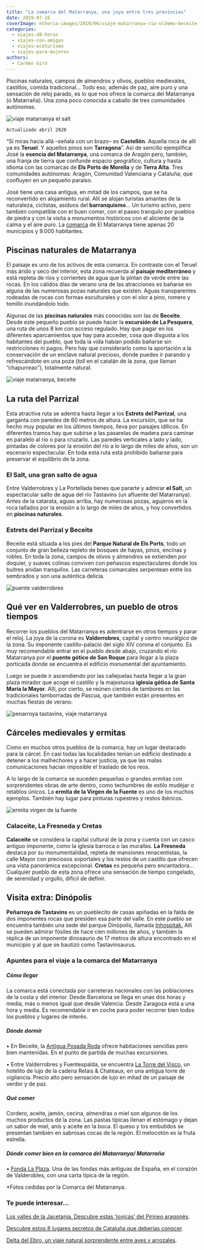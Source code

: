 ```yaml
---
title: "La comarca del Matarranya, una joya entre tres provincias"
date: 2019-07-16
coverImage: etheria-images/2019/06/viaje-matarranya-rio-uldemo-beceite.jpg
categories: 
  - viajes-48-horas
  - viajes-con-amigas
  - viajes-ecoturismo
  - viajes-para-mujeres
authors: 
  - Carmen Giró
---
```


Piscinas naturales, campos de almendros y olivos, pueblos medievales, castillos, comida tradicional… Todo eso, además de paz, aire puro y una sensación de reloj parado, es lo que nos ofrece la comarca del Matarranya (o Matarraña). Una zona poco conocida a caballo de tres comunidades autónomas.

![viaje matarranya el salt](etheria-images/2019/06/viaje-matarranya-el-salt.jpg "El Salt es un salto de agua del río Tastavins.")

```
Actualizado abril 2020
```

“Si miras hacia allá –señala con un brazo– es **Castellón**. Aquella roca de allí ya es 
**Teruel**. Y aquellos pinos son **Tarragona**”. Así de sencillo ejemplifica José la 
**esencia del Matarranya**, una comarca de Aragón pero, también, una franja de tierra 
que confunde espacio geográfico, cultura y hasta idioma con las comarcas de **Els Ports 
de Morella** y de **Terra Alta**. Tres comunidades autónomas: Aragón, Comunidad 
Valenciana y Cataluña, que confluyen en un pequeño paraíso. 

José tiene una casa antigua, en mitad de los campos, que se ha reconvertido en 
alojamiento rural. Allí se alojan turistas amantes de la naturaleza, ciclistas, asiduos 
del **barranquismo**… Un turismo activo, pero también compatible con el buen comer, con 
el paseo tranquilo por pueblos de piedra y con la visita a monumentos históricos con el 
aliciente de la calma y el aire puro. La [comarca](http://matarranyaturismo.es/) de El 
Matarranya tiene apenas 20 municipios y 9.000 habitantes. 

## Piscinas naturales de Matarranya

El paisaje es uno de los activos de esta comarca. En contraste con el Teruel más árido y 
seco del interior, esta zona recuerda al **paisaje mediterráneo** y está repleta de ríos 
y corrientes de agua que la pintan de verde entre las rocas. En los cálidos días de 
verano una de las atracciones es bañarse en alguna de las numerosas pozas naturales que 
existen. Aguas transparentes rodeadas de rocas con formas esculturales y con el olor a 
pino, romero y tomillo inundándolo todo. 

Algunas de las **piscinas naturales** más conocidas son las de **Beceite**. Desde este 
pequeño pueblo se puede hacer la **excursión de La Pesquera**, una ruta de unos 8 km con 
acceso regulado. Hay que pagar en los diferentes aparcamientos que hay para acceder, 
cosa que disgusta a los habitantes del pueblo, que toda la vida habían podido bañarse 
sin restricciones ni pagos. Pero hay que considerarlo como la aportación a la 
conservación de un enclave natural precioso, donde puedes ir parando y refrescándote en 
una poza (_toll_ en el catalán de la zona, que llaman “chapurreao”), totalmente natural. 

![viaje matarranya, beceite](etheria-images/2019/06/viaje-matarranya-rio-uldemo-beceite.jpg "Piscina natural del río Uldemo, en Beceite.")

## La ruta del Parrizal

Esta atractiva ruta se adentra hasta llegar a los **Estrets del Parrizal**, una garganta 
con paredes de 60 metros de altura. La excursión, que se ha hecho muy popular en los 
últimos tiempos, lleva por paisajes idílicos. En diferentes tramos hay que subirse a las 
pasarelas de madera para caminar en paralelo al río o para cruzarlo. Las paredes 
verticales a lado y lado, pintadas de colores por la erosión del río a lo largo de miles 
de años, son un escenario espectacular. En toda esta ruta está prohibido bañarse para 
preservar el equilibrio de la zona. 

### El Salt, una gran salto de agua

Entre Valderrobres y La Portellada tienes que pararte y admirar **el Salt**, un 
espectacular salto de agua del río Tastavins (un afluente del Matarranya). Antes de la 
catarata, aguas arriba, hay numerosas pozas, agujeros en la roca tallados por la erosión 
a lo largo de miles de años, y hoy convertidos en **piscinas naturales**. 

### Estrets del Parrizal y Beceite

Beceite está situada a los pies del **Parque Natural de Els Ports**, todo un conjunto de 
gran belleza repleto de bosques de hayas, pinos, encinas y robles. En toda la zona, 
campos de olivos y almendros se extienden por doquier, y suaves colinas conviven con 
peñascos espectaculares donde los buitres anidan tranquilos. Las carreteras comarcales 
serpentean entre los sembrados y son una auténtica delicia. 

![puente valderrobres](etheria-images/2019/06/viaje-matarranya-puente-de-valderrobres.jpg "Puente de Valderrobres.")

## Qué ver en Valderrobres, un pueblo de otros tiempos

Recorrer los pueblos del Matarranya es adentrarse en otros tiempos y parar el reloj. La 
joya de la corona es **Valderrobres**, capital y centro neurálgico de la zona. Su 
imponente castillo-palacio del siglo XIV corona el conjunto. Es muy recomendable entrar 
en el pueblo desde abajo, cruzando el río Matarranya por el **puente gótico de San 
Roque** para llegar a la plaza porticada donde se encuentra el edificio monumental del 
ayuntamiento. 

Luego se puede ir ascendiendo por las callejuelas hasta llegar a la gran plaza mirador 
que acoge el castillo y la majestuosa **iglesia gótica de Santa María la Mayor**. Allí, 
por cierto, se reúnen cientos de tambores en las tradicionales tamborradas de Pascua, 
que también están presentes en muchas fiestas de verano. 

![penarroya tastavins, viaje matarranya](etheria-images/2019/06/viaje-matarranya-penarroya-de-tastavins.jpg "Peñarroya de Tastavins.")

## Cárceles medievales y ermitas

Como en muchos otros pueblos de la comarca, hay un lugar destacado para la cárcel. En 
casi todas las localidades tenían un edificio destinado a detener a los malhechores y a 
hacer justicia, ya que las malas comunicaciones hacían imposible el traslado de los 
reos. 

A lo largo de la comarca se suceden pequeñas o grandes ermitas con sorprendentes obras 
de arte dentro, como techumbres de estilo mudéjar o retablos únicos. La **ermita de la 
Virgen de la Fuente** es uno de los muchos ejemplos. También hay lugar para pinturas 
rupestres y restos ibéricos. 

![ermita virgen de la fuente](etheria-images/2019/07/viaje-matarranya-ermita-Virgen-de-la-Fuente.jpg "Techumbre de la ermita Virgen de la Fuente.")

### Calaceite, La Fresneda y Cretas

**Calaceite** se considera la capital cultural de la zona y cuenta con un casco antiguo 
imponente, como la iglesia barroca o las murallas. **La Fresneda** destaca por su 
monumentalidad, repleta de mansiones renacentistas, la calle Mayor con preciosos 
soportales y los restos de un castillo que ofrecen una vista panorámica excepcional. 
**Cretas** es pequeña pero encantadora… Cualquier pueblo de esta zona ofrece una 
sensación de tiempo congelado, de serenidad y orgullo, difícil de definir. 

## Visita extra: Dinópolis

**Peñarroya de Tastavins** es un pueblecito de casas apiñadas en la falda de dos 
imponentes rocas que presiden esa parte del valle. En este pueblo se encuentra también 
una sede del parque Dinópolis, llamada [Inhospitak.](https://www.dinopolis.com/inhospitak.html) 
Allí se pueden admirar fósiles de hace cien millones de años, y también la réplica de un 
imponente dinosaurio de 17 metros de altura encontrado en el municipio y al que se 
bautizó como Tastavinsaurus. 

### Apuntes para el viaje a la comarca del Matarranya

##### Cómo llegar

La comarca está conectada por carreteras nacionales con las poblaciones de la costa y 
del interior. Desde Barcelona se llega en unas dos horas y media, más o menos igual que 
desde Valencia. Desde Zaragoza está a una hora y media. Es recomendable ir en coche para 
poder recorrer bien todos los pueblos y lugares de interés. 

##### Dónde dormir

• En Beceite, la [Antigua Posada Roda](http://www.antiguaposadaroda.com/) ofrece 
habitaciones sencillas pero bien mantenidas. En el punto de partida de muchas 
excursiones. 

• Entre Valderrobres y Fuentespalda, se encuentra [La Torre del 
Visco](https://torredelvisco.com/es/), un hotelito de lujo de la cadena Relais & 
Chateaux, en una antigua torre de vigilancia. Precio alto pero sensación de lujo en 
mitad de un paisaje de verdor y de paz. 

##### Qué comer

Cordero, aceite, jamón, cecina, almendras o miel son algunos de los muchos productos de 
la zona. Las pastas típicas llenan el estómago y dejan un sabor de miel, anís y aceite 
en la boca. El queso y los embutidos se presentan también en sabrosas cocas de la 
región. El melocotón es la fruta estrella. 

##### Dónde comer bien en la comarca del Matarranya/ Matarraña

• [Fonda La Plaza](http://www.fondalaplaza.es/). Una de las fondas más antiguas de 
España, en el corazón de Valderobles, con una carta típica de la región. 

\*Fotos cedidas por la Comarca del Matarranya. 

### Te puede interesar...

[Los valles de la Jacetania. Descubre estas ‘joyicas’ del Pirineo 
aragonés](https://etheriamagazine.com/2019/09/25/viaja-sola-a-los-valles-de-la-jacetania-huesca/). 

[Descubre estos 8 lugares secretos de Cataluña que deberías 
conocer](https://etheriamagazine.com/2021/02/22/lugares-secretos-de-cataluna-que-visitar/). 

[Delta del Ebro, un viaje natural sorprendente entre aves y 
arrozales](https://etheriamagazine.com/2020/11/17/delta-del-ebro-turismo-natural-y-responsable/).
